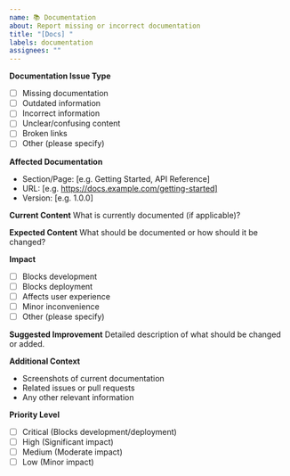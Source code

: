 ```yaml
---
name: 📚 Documentation
about: Report missing or incorrect documentation
title: "[Docs] "
labels: documentation
assignees: ""
---
```


**Documentation Issue Type**

- [ ] Missing documentation
- [ ] Outdated information
- [ ] Incorrect information
- [ ] Unclear/confusing content
- [ ] Broken links
- [ ] Other (please specify)

**Affected Documentation**

- Section/Page: [e.g. Getting Started, API Reference]
- URL: [e.g. https://docs.example.com/getting-started]
- Version: [e.g. 1.0.0]

**Current Content**
What is currently documented (if applicable)?

**Expected Content**
What should be documented or how should it be changed?

**Impact**

- [ ] Blocks development
- [ ] Blocks deployment
- [ ] Affects user experience
- [ ] Minor inconvenience
- [ ] Other (please specify)

**Suggested Improvement**
Detailed description of what should be changed or added.

**Additional Context**

- Screenshots of current documentation
- Related issues or pull requests
- Any other relevant information

**Priority Level**

- [ ] Critical (Blocks development/deployment)
- [ ] High (Significant impact)
- [ ] Medium (Moderate impact)
- [ ] Low (Minor impact)
